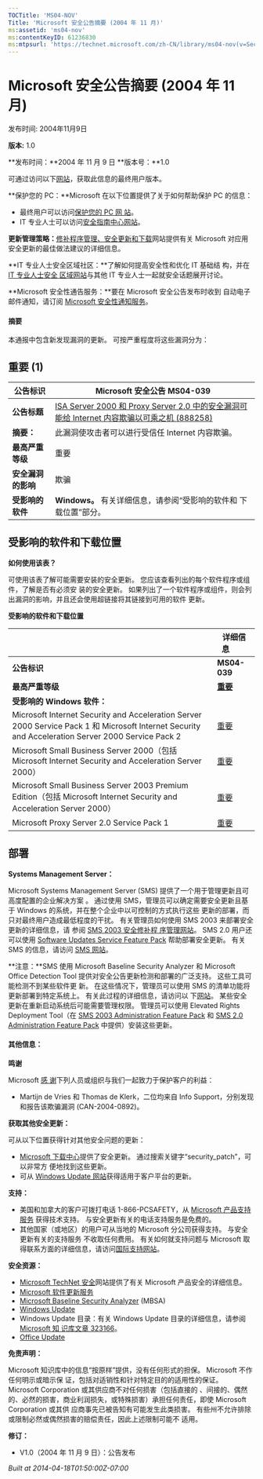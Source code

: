 ```yaml
---
TOCTitle: 'MS04-NOV'
Title: 'Microsoft 安全公告摘要 (2004 年 11 月)'
ms:assetid: 'ms04-nov'
ms:contentKeyID: 61236830
ms:mtpsurl: 'https://technet.microsoft.com/zh-CN/library/ms04-nov(v=Security.10)'
---
```




Microsoft 安全公告摘要 (2004 年 11 月)
======================================

发布时间: 2004年11月9日

**版本:** 1.0

**发布时间：**2004 年 11 月 9 日
**版本号：**1.0

可通过访问以下[网站](http://www.microsoft.com/china/security/)，获取此信息的最终用户版本。

**保护您的 PC：**Microsoft 在以下位置提供了关于如何帮助保护 PC 的信息：

-   最终用户可以访问[保护您的 PC 网 站](http://www.microsoft.com/china/security/protect/)。
-   IT 专业人士可以访问[安全指南中心网站](http://www.microsoft.com/china/technet/security/guidance/default.mspx)。

**更新管理策略：**[修补程序管理、安全更新和下载](http://go.microsoft.com/fwlink/?linkid=21168)网站提供有关 Microsoft 对应用安全更新的最佳做法建议的详细信息。

**IT 专业人士安全区域社区：**了解如何提高安全性和优化 IT 基础结 构，并在 [IT 专业人士安全 区域网站](http://go.microsoft.com/fwlink/?linkid=21164)与其他 IT 专业人士一起就安全话题展开讨论。

**Microsoft 安全性通告服务：**要在 Microsoft 安全公告发布时收到 自动电子邮件通知，请订阅 [Microsoft 安全性通知服务](http://go.microsoft.com/fwlink/?linkid=21163)。

#### 摘要

本通报中包含新发现漏洞的更新。 可按严重程度将这些漏洞分为：

重要 (1)
--------

| 公告标识           | Microsoft 安全公告 MS04-039                                                                                                                            |
|--------------------|--------------------------------------------------------------------------------------------------------------------------------------------------------|
| **公告标题**       | [ISA Server 2000 和 Proxy Server 2.0 中的安全漏洞可能给 Internet 内容欺骗以可乘之机 (888258)](http://technet.microsoft.com/security/bulletin/ms04-039) |
| **摘要：**         | 此漏洞使攻击者可以进行受信任 Internet 内容欺骗。                                                                                                       |
| **最高严重等级**   | 重要                                                                                                                                                   |
| **安全漏洞的影响** | 欺骗                                                                                                                                                   |
| **受影响的软件**   | **Windows。** 有关详细信息，请参阅“受影响的软件和 下载位置”部分。                                                                                      |

受影响的软件和下载位置
----------------------

**如何使用该表？**

可使用该表了解可能需要安装的安全更新。 您应该查看列出的每个软件程序或组件，了解是否有必须安 装的安全更新。 如果列出了一个软件程序或组件，则会列出漏洞的影响，并且还会使用超链接将其链接到可用的软件 更新。

**受影响的软件和下载位置**

|                                                                                                                                                    | 详细信息                                                                                                             |
|----------------------------------------------------------------------------------------------------------------------------------------------------|----------------------------------------------------------------------------------------------------------------------|
| **公告标识**                                                                                                                                       | **MS04-039**                                                                                                         |
| **最高严重等级**                                                                                                                                   | [**重要**](http://go.microsoft.com/fwlink/?linkid=21140)                                                             |
| **受影响的 Windows 软件：**                                                                                                                        |                                                                                                                      |
| Microsoft Internet Security and Acceleration Server 2000 Service Pack 1 和 Microsoft Internet Security and Acceleration Server 2000 Service Pack 2 | [重要](https://www.microsoft.com/download/details.aspx?familyid=7a4c318f-5ac9-4cf2-8792-a4a62076ebe7&displaylang=en) |
| Microsoft Small Business Server 2000（包括 Microsoft Internet Security and Acceleration Server 2000）                                              | [重要](https://www.microsoft.com/download/details.aspx?familyid=7a4c318f-5ac9-4cf2-8792-a4a62076ebe7&displaylang=en) |
| Microsoft Small Business Server 2003 Premium Edition（包括 Microsoft Internet Security and Acceleration Server 2000）                              | [重要](https://www.microsoft.com/download/details.aspx?familyid=7a4c318f-5ac9-4cf2-8792-a4a62076ebe7&displaylang=en) |
| Microsoft Proxy Server 2.0 Service Pack 1                                                                                                          | [重要](https://www.microsoft.com/download/details.aspx?familyid=55643141-91e3-4474-8134-72887bc6fc18&displaylang=en) |

部署
----

**Systems Management Server：**

Microsoft Systems Management Server (SMS) 提供了一个用于管理更新且可高度配置的企业解决方案 。 通过使用 SMS，管理员可以确定需要安全更新且基于 Windows 的系统，并在整个企业中以可控制的方式执行这些 更新的部署，而只对最终用户造成最低程度的干扰。 有关管理员如何使用 SMS 2003 来部署安全更新的详细信息，请 参阅 [SMS 2003 安全修补程 序管理网站](http://go.microsoft.com/fwlink/?linkid=22939)。 SMS 2.0 用户还可以使用 [Software Updates Service Feature Pack](http://go.microsoft.com/fwlink/?%20linkid=33340) 帮助部署安全更新。 有关 SMS 的信息，请访问 [SMS 网站](http://go.microsoft.com/fwlink/?linkid=21158)。

**注意：**SMS 使用 Microsoft Baseline Security Analyzer 和 Microsoft Office Detection Tool 提供对安全公告更新检测和部署的广泛支持。 这些工具可能检测不到某些软件更 新。 在这些情况下，管理员可以使用 SMS 的清单功能将更新部署到特定系统上。 有关此过程的详细信息，请访问以 下[网站](http://go.microsoft.com/fwlink/?linkid=33341)。 某些安全 更新在重新启动系统后可能需要管理权限。 管理员可以使用 Elevated Rights Deployment Tool（在 [SMS 2003 Administration Feature Pack](http://go.microsoft.com/fwlink/?linkid=33387) 和 [SMS 2.0 Administration Feature Pack](http://go.microsoft.com/fwlink/?linkid=21161) 中提供）安装这些更新。

#### 其他信息：

**鸣谢**

Microsoft [感 谢](http://go.microsoft.com/fwlink/?linkid=21127)下列人员或组织与我们一起致力于保护客户的利益：

-   Martijn de Vries 和 Thomas de Klerk，二位均来自 Info Support，分别发现和报告该欺骗漏洞 (CAN-2004-0892)。

**获取其他安全更新：**

可从以下位置获得针对其他安全问题的更新：

-   [Microsoft 下载中心](http://go.microsoft.com/fwlink/?linkid=21129)提供了安全更新。 通过搜索关键字“security\_patch”，可以非常方 便地找到这些更新。
-   可从 [Windows Update 网站](http://go.microsoft.com/fwlink/?linkid=21130)获得适用于客户平台的更新。

**支持：**

-   美国和加拿大的客户可拨打电话 1-866-PCSAFETY，从 [Microsoft 产品支持服务](http://go.microsoft.com/fwlink/?linkid=21131) 获得技术支持。 与安全更新有关的电话支持服务是免费的。
-   其他国家（或地区）的用户可从当地的 Microsoft 分公司获得支持。 与安全更新有关的支持服务 不收取任何费用。 有关如何就支持问题与 Microsoft 取得联系方面的详细信息，请访问[国际支持网站](http://go.microsoft.com/fwlink/?linkid=21155)。

**安全资源：**

-   [Microsoft TechNet 安全](http://go.microsoft.com/fwlink/?linkid=21132)网站提供了有关 Microsoft 产品安全的详细信息。
-   [Microsoft 软件更新服务](http://go.microsoft.com/fwlink/?linkid=21133)
-   [Microsoft Baseline Security Analyzer](http://go.microsoft.com/fwlink/?linkid=21134) (MBSA)
-   [Windows Update](http://go.microsoft.com/fwlink/?linkid=21130)
-   Windows Update 目录：有关 Windows Update 目录的详细信息，请参阅 [Microsoft 知 识库文章 323166](http://support.microsoft.com/default.aspx?scid=kb;en-us;323166)。
-   [Office Update](http://go.microsoft.com/fwlink/?linkid=21135)

**免责声明：**

Microsoft 知识库中的信息“按原样”提供，没有任何形式的担保。 Microsoft 不作任何明示或暗示保 证，包括对适销性和针对特定目的的适用性的保证。 Microsoft Corporation 或其供应商不对任何损害（包括直接的 、间接的、偶然的、必然的损害，商业利润损失，或特殊损害）承担任何责任，即使 Microsoft Corporation 或其供 应商事先已被告知有可能发生此类损害。 有些州不允许排除或限制必然或偶然损害的赔偿责任，因此上述限制可能不 适用。

**修订：**

-   V1.0（2004 年 11 月 9 日）：公告发布

*Built at 2014-04-18T01:50:00Z-07:00*
